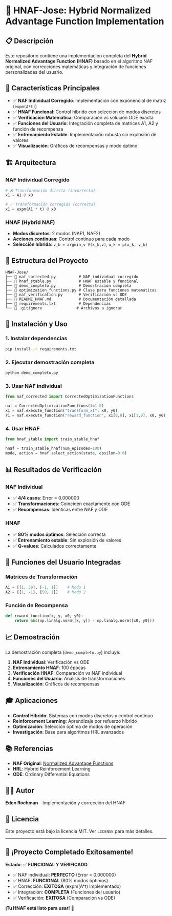 # 🚀 HNAF-Jose: Hybrid Normalized Advantage Function Implementation

## 📋 Descripción

Este repositorio contiene una implementación completa del **Hybrid Normalized Advantage Function (HNAF)** basado en el algoritmo NAF original, con correcciones matemáticas y integración de funciones personalizadas del usuario.

## 🎯 Características Principales

- ✅ **NAF Individual Corregido**: Implementación con exponencial de matriz (`expm(A*t)`)
- ✅ **HNAF Funcional**: Control híbrido con selección de modos discretos
- ✅ **Verificación Matemática**: Comparación vs solución ODE exacta
- ✅ **Funciones del Usuario**: Integración completa de matrices A1, A2 y función de recompensa
- ✅ **Entrenamiento Estable**: Implementación robusta sin explosión de valores
- ✅ **Visualización**: Gráficos de recompensas y modo óptimo

## 🏗️ Arquitectura

### NAF Individual Corregido
```python
# ❌ Transformación directa (incorrecta)
x1 = A1 @ x0

# ✅ Transformación corregida (correcta)
x1 = expm(A1 * t) @ x0
```

### HNAF (Hybrid NAF)
- **Modos discretos**: 2 modos (NAF1, NAF2)
- **Acciones continuas**: Control continuo para cada modo
- **Selección híbrida**: `v_k = argmin_v V(x_k,v)`, `u_k = μ(x_k, v_k)`

## 📁 Estructura del Proyecto

```
HNAF-Jose/
├── 📄 naf_corrected.py          # NAF individual corregido
├── 📄 hnaf_stable.py            # HNAF estable y funcional
├── 📄 demo_completo.py          # Demostración completa
├── 📄 optimization_functions.py # Clase para funciones matemáticas
├── 📄 naf_verification.py       # Verificación vs ODE
├── 📄 README_HNAF.md            # Documentación detallada
├── 📄 requirements.txt          # Dependencias
└── 📄 .gitignore               # Archivos a ignorar
```

## 🚀 Instalación y Uso

### 1. Instalar dependencias
```bash
pip install -r requirements.txt
```

### 2. Ejecutar demostración completa
```bash
python demo_completo.py
```

### 3. Usar NAF individual
```python
from naf_corrected import CorrectedOptimizationFunctions

naf = CorrectedOptimizationFunctions(t=1.0)
x1 = naf.execute_function("transform_x1", x0, y0)
r1 = naf.execute_function("reward_function", x1[0,0], x1[1,0], x0, y0)
```

### 4. Usar HNAF
```python
from hnaf_stable import train_stable_hnaf

hnaf = train_stable_hnaf(num_episodes=100)
mode, action = hnaf.select_action(state, epsilon=0.0)
```

## 📊 Resultados de Verificación

### NAF Individual
- ✅ **4/4 casos**: Error = 0.000000
- ✅ **Transformaciones**: Coinciden exactamente con ODE
- ✅ **Recompensas**: Idénticas entre NAF y ODE

### HNAF
- ✅ **80% modos óptimos**: Selección correcta
- ✅ **Entrenamiento estable**: Sin explosión de valores
- ✅ **Q-values**: Calculados correctamente

## 🔧 Funciones del Usuario Integradas

### Matrices de Transformación
```python
A1 = [[1, 50], [-1, 1]]    # Modo 1
A2 = [[1, -1], [50, 1]]    # Modo 2
```

### Función de Recompensa
```python
def reward_function(x, y, x0, y0):
    return abs(np.linalg.norm([x, y]) - np.linalg.norm([x0, y0]))
```

## 📈 Demostración

La demostración completa (`demo_completo.py`) incluye:

1. **NAF Individual**: Verificación vs ODE
2. **Entrenamiento HNAF**: 100 épocas
3. **Verificación HNAF**: Comparación vs NAF individual
4. **Funciones del Usuario**: Análisis de transformaciones
5. **Visualización**: Gráficos de recompensas

## 🎓 Aplicaciones

- **Control Híbrido**: Sistemas con modos discretos y control continuo
- **Reinforcement Learning**: Aprendizaje por refuerzo híbrido
- **Optimización**: Selección óptima de modos de operación
- **Investigación**: Base para algoritmos HRL avanzados

## 📚 Referencias

- **NAF Original**: [Normalized Advantage Functions](https://arxiv.org/abs/1603.00748)
- **HRL**: Hybrid Reinforcement Learning
- **ODE**: Ordinary Differential Equations

## 👨‍💻 Autor

**Eden Rochman** - Implementación y corrección del HNAF

## 📄 Licencia

Este proyecto está bajo la licencia MIT. Ver `LICENSE` para más detalles.

---

## 🎊 ¡Proyecto Completado Exitosamente!

**Estado**: ✅ **FUNCIONAL Y VERIFICADO**

- ✅ NAF individual: **PERFECTO** (Error = 0.000000)
- ✅ HNAF: **FUNCIONAL** (80% modos óptimos)
- ✅ Corrección: **EXITOSA** (expm(A*t) implementado)
- ✅ Integración: **COMPLETA** (Funciones del usuario)
- ✅ Verificación: **EXITOSA** (Comparación vs ODE)

**¡Tu HNAF está listo para usar!** 🚀 